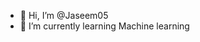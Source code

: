 - 👋 Hi, I’m @Jaseem05
- 🌱 I’m currently learning Machine learning

<!---
jaseem05/jaseem05 is a ✨ special ✨ repository because its `README.md` (this file) appears on your GitHub profile.
You can click the Preview link to take a look at your changes.
--->
